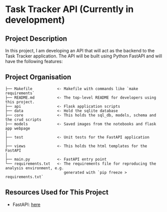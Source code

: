 # Task Tracker API (Currently in development)

## Project Description
In this project, I am developing an API that will act as the backend to the Task Tracker application. The API will be built using Python FastAPI and will have the following features: 

## Project Organisation

    ├── Makefile           <- Makefile with commands like `make requirements`
    ├── README.md          <- The top-level README for developers using this project.
    ├── api                <- Flask application scripts
    ├── data               <- Hold the sqlite database
    ├── core               <- This holds the sql_db, models, schema and the crud scripts
    ├── models             <- Saved images from the notebooks and flask app webpage
    │
    ├── test               <- Unit tests for the FastAPI application
    │
    ├── views              <- This holds the html templates for the FastAPI
    │
    ├── main.py            <- FastAPI entry point
    └── requirements.txt   <- The requirements file for reproducing the analysis environment, e.g.
                              generated with `pip freeze > requirements.txt`


## Resources Used for This Project
* FastAPI: [here](https://fastapi.tiangolo.com) <br>
